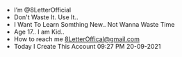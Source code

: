 - I’m @8LetterOfficial
- Don't Waste It. Use It..
- I Want To Learn Somthing New.. Not Wanna Waste Time 
- Age 17.. I am Kid..
- How to reach me 8LetterOffical@gmail.com
- Today I Create This Account 09:27 PM 20-09-2021
<!---
8LetterOfficial/8LetterOfficial is a ✨ special ✨ repository because its `README.md` (this file) appears on your GitHub profile.
You can click the Preview link to take a look at your changes.
--->
